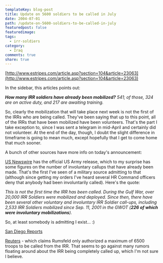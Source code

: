 ```yaml
---
templateKey: blog-post
title: Update on 5600 soldiers to be called in July
date: 2004-07-01
path: /update-on-5600-soldiers-to-be-called-in-july
featuredpost: false
featuredimage:
tags:
  - irr-soldiers
category:
  - Iraq
comments: true
share: true
---
```


[http://www.estripes.com/article.asp?section=104&article=23063](http://www.estripes.com/article.asp?section=104&article=23063)

In the sidebar, this articles points out:

**_How many IRR soldiers have already been mobilized?_** _541; of those, 324 are on active duty, and 217 are awaiting training._

So, clearly the mobilization that will take place next week is not the first of the IRRs who are being called. They've been saying that up to this point, all of the IRRs that have been mobilized have been volunteers. That's the part I take exception to, since I was sent a telegram in mid-April and certainly did not volunteer. At the end of the day, though, I doubt the slight difference in timeframe is going to mean much, except hopefully that I get to come home that much sooner.

A bunch of other sources have more info on today's announcement:

[US Newswire](http://releases.usnewswire.com/GetRelease.asp?id=156-06302004) has the official US Army release, which to my surprise has some figures on the number of involuntary callups that have already been made. That's the first I've seen of a military source admitting to that (although since getting my orders I've heard several HR Command officers deny that anybody had been involuntarily called). Here's the quote:

_This is not the first time the IRR has been called. During the Gulf War, over 20,000 IRR Soldiers were mobilized and deployed. Since then, there have been several other voluntary and involuntary IRR Soldier call-ups, including 2,533 IRR Soldiers mobilized since Sep. 11, 2001 in the GWOT (**226 of which were involuntary mobilizations**)._

So, at least somebody is admitting I exist... :)

[San Diego Reports](http://www.signonsandiego.com/news/military/20040630-9999-1n30callup.html)

[Reuters](http://www.reuters.com/newsArticle.jhtml?type=domesticNews&storyID=5559239) \- which claims Rumsfeld only authorized a maximum of 6500 troops to be called from the IRR. That seems to go against many rumors floating around about the IRR being completely called up, which I'm not sure I believe.
